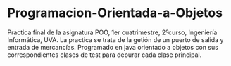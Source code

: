 # Programacion-Orientada-a-Objetos
Practica final de la asignatura POO, 1er cuatrimestre, 2ºcurso, Ingeniería Informática, UVA. La practica se trata de la getión de un puerto de salida y entrada de mercancías. Programado en java orientado a objetos con sus correspondientes clases de test para depurar cada clase principal.
